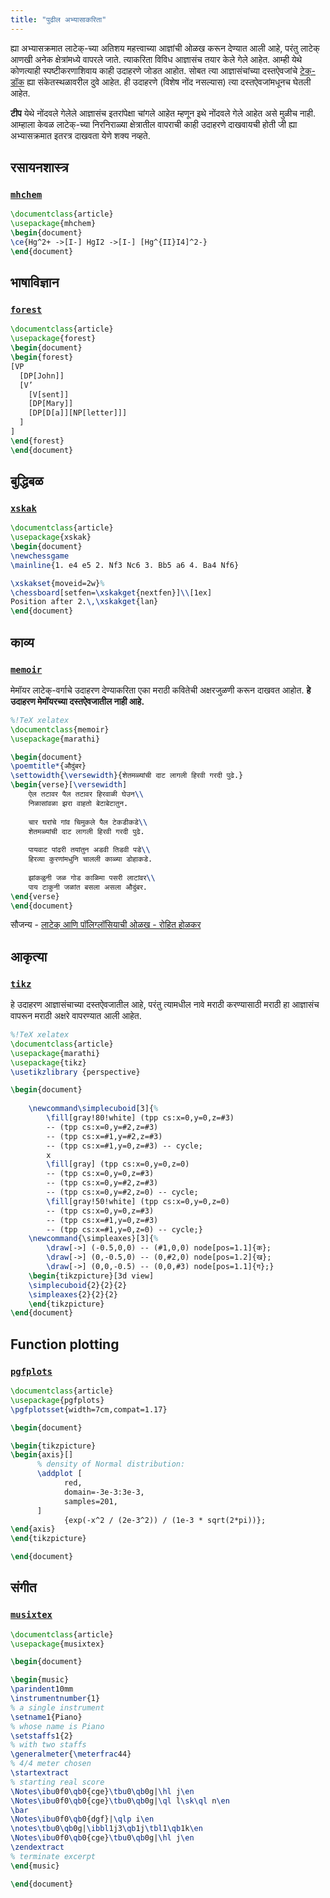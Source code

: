 ```yaml
---
title: "पुढील अभ्यासाकरिता"
---
```


ह्या अभ्यासक्रमात लाटेक्-च्या अतिशय महत्त्वाच्या आज्ञांची ओळख करून देण्यात आली आहे,
परंतु लाटेक् आणखी अनेक क्षेत्रांमध्ये वापरले जाते. त्याकरिता विविध आज्ञासंच तयार केले गेले
आहेत. आम्ही येथे कोणत्याही स्पष्टीकरणाशिवाय काही उदाहरणे जोडत आहोत. सोबत त्या आज्ञासंचांच्या
दस्तऐवजांचे [टेक्-डॉक](https://texdoc.net) ह्या संकेतस्थळावरील दुवे आहेत.
ही उदाहरणे (विशेष नोंद नसल्यास) त्या दस्तऐवजांमधूनच घेतली आहेत.

**टीप** येथे नोंदवले गेलेले आज्ञासंच इतरांपेक्षा चांगले आहेत म्हणून इथे नोंदवले गेले
  आहेत असे मुळीच नाही. आम्हाला केवळ लाटेक्-च्या निरनिराळ्या क्षेत्रातील वापराची
  काही उदाहरणे दाखवायची होती जी ह्या अभ्यासक्रमात इतरत्र दाखवता येणे शक्य नव्हते.

## रसायनशास्त्र

### [`mhchem`](https://texdoc.net/pkg/mhchem)

```latex
\documentclass{article}
\usepackage{mhchem}
\begin{document}
\ce{Hg^2+ ->[I-] HgI2 ->[I-] [Hg^{II}I4]^2-}
\end{document}
```

## भाषाविज्ञान
### [`forest`](https://texdoc.net/pkg/forest)
```latex
\documentclass{article}
\usepackage{forest}
\begin{document}
\begin{forest}
[VP
  [DP[John]]
  [V’
    [V[sent]]
    [DP[Mary]]
    [DP[D[a]][NP[letter]]]
  ]
]
\end{forest}
\end{document}
```

## बुद्धिबळ

<!-- not 2017 -->
### [`xskak`](https://texdoc.net/pkg/xskak)
```latex
\documentclass{article}
\usepackage{xskak}
\begin{document}
\newchessgame
\mainline{1. e4 e5 2. Nf3 Nc6 3. Bb5 a6 4. Ba4 Nf6}

\xskakset{moveid=2w}%
\chessboard[setfen=\xskakget{nextfen}]\\[1ex]
Position after 2.\,\xskakget{lan}
\end{document}
```


## काव्य

### [`memoir`](https://texdoc.net/pkg/memoir)

मेमॉयर लाटेक्-वर्गाचे उदाहरण देण्याकरिता एका मराठी कवितेची अक्षरजुळणी करून दाखवत आहोत.
**हे उदाहरण मेमॉयरच्या दस्तऐवजातील नाही आहे.**

```latex
%!TeX xelatex
\documentclass{memoir}
\usepackage{marathi}

\begin{document}
\poemtitle*{औदुंबर}
\settowidth{\versewidth}{शेतमळ्यांची दाट लागली हिरवी गरदी पुढे.}
\begin{verse}[\versewidth]
    ऐल तटावर पैल तटावर हिरवाळी घेउन\\
    निळासांवळा झरा वाहतो बेटाबेटातुन.
    
    चार घरांचे गांव चिमुकले पैल टेकडीकडे\\
    शेतमळ्यांची दाट लागली हिरवी गरदी पुढे.
    
    पायवाट पांढरी तयांतुन अडवी तिडवी पडे\\
    हिरव्या कुरणांमधुनि चालली काळ्या डोहाकडे.
    
    झांकळुनी जळ गोड काळिमा पसरी लाटांवर\\
    पाय टाकुनी जळांत बसला असला औदुंबर.
\end{verse}
\end{document}
```
सौजन्य - [लाटेक् आणि पॉलिग्लॉसियाची ओळख - रोहित होळकर](https://ctan.org/pkg/latex-mr?lang=en)

## आकृत्या
<!-- not 2017 -->
### [`tikz`](https://texdoc.net/pkg/tikz)

हे उदाहरण आज्ञासंचाच्या दस्तऐवजातील आहे, परंतु त्यामधील नावे मराठी करण्यासाठी मराठी हा आज्ञासंच वापरून
मराठी अक्षरे वापरण्यात आली आहेत.

<!-- {% raw %} -->
```latex
%!TeX xelatex
\documentclass{article}
\usepackage{marathi}
\usepackage{tikz}
\usetikzlibrary {perspective}

\begin{document}
    
    \newcommand\simplecuboid[3]{%
        \fill[gray!80!white] (tpp cs:x=0,y=0,z=#3)
        -- (tpp cs:x=0,y=#2,z=#3)
        -- (tpp cs:x=#1,y=#2,z=#3)
        -- (tpp cs:x=#1,y=0,z=#3) -- cycle;
        x
        \fill[gray] (tpp cs:x=0,y=0,z=0)
        -- (tpp cs:x=0,y=0,z=#3)
        -- (tpp cs:x=0,y=#2,z=#3)
        -- (tpp cs:x=0,y=#2,z=0) -- cycle;
        \fill[gray!50!white] (tpp cs:x=0,y=0,z=0)
        -- (tpp cs:x=0,y=0,z=#3)
        -- (tpp cs:x=#1,y=0,z=#3)
        -- (tpp cs:x=#1,y=0,z=0) -- cycle;}
    \newcommand{\simpleaxes}[3]{%
        \draw[->] (-0.5,0,0) -- (#1,0,0) node[pos=1.1]{क};
        \draw[->] (0,-0.5,0) -- (0,#2,0) node[pos=1.2]{ख};
        \draw[->] (0,0,-0.5) -- (0,0,#3) node[pos=1.1]{ग};}
    \begin{tikzpicture}[3d view]
    \simplecuboid{2}{2}{2}
    \simpleaxes{2}{2}{2}
    \end{tikzpicture}
\end{document}
```
<!-- {% endraw %} -->

## Function plotting
### [`pgfplots`](https://texdoc.net/pkg/plots)


<!-- {% raw %} -->
```latex
\documentclass{article}
\usepackage{pgfplots}
\pgfplotsset{width=7cm,compat=1.17}

\begin{document}

\begin{tikzpicture}
\begin{axis}[]
      % density of Normal distribution:
      \addplot [
            red,
            domain=-3e-3:3e-3,
            samples=201,
      ]
            {exp(-x^2 / (2e-3^2)) / (1e-3 * sqrt(2*pi))};
\end{axis}
\end{tikzpicture}

\end{document}
```
<!-- {% endraw %} -->

## संगीत


### [`musixtex`](https://texdoc.net/pkg/musixtex)


<!-- {% raw %} -->
```latex
\documentclass{article}
\usepackage{musixtex}

\begin{document}

\begin{music}
\parindent10mm
\instrumentnumber{1}
% a single instrument
\setname1{Piano}
% whose name is Piano
\setstaffs1{2}
% with two staffs
\generalmeter{\meterfrac44}
% 4/4 meter chosen
\startextract
% starting real score
\Notes\ibu0f0\qb0{cge}\tbu0\qb0g|\hl j\en
\Notes\ibu0f0\qb0{cge}\tbu0\qb0g|\ql l\sk\ql n\en
\bar
\Notes\ibu0f0\qb0{dgf}|\qlp i\en
\notes\tbu0\qb0g|\ibbl1j3\qb1j\tbl1\qb1k\en
\Notes\ibu0f0\qb0{cge}\tbu0\qb0g|\hl j\en
\zendextract
% terminate excerpt
\end{music}

\end{document}
```
<!-- {% endraw %} -->
